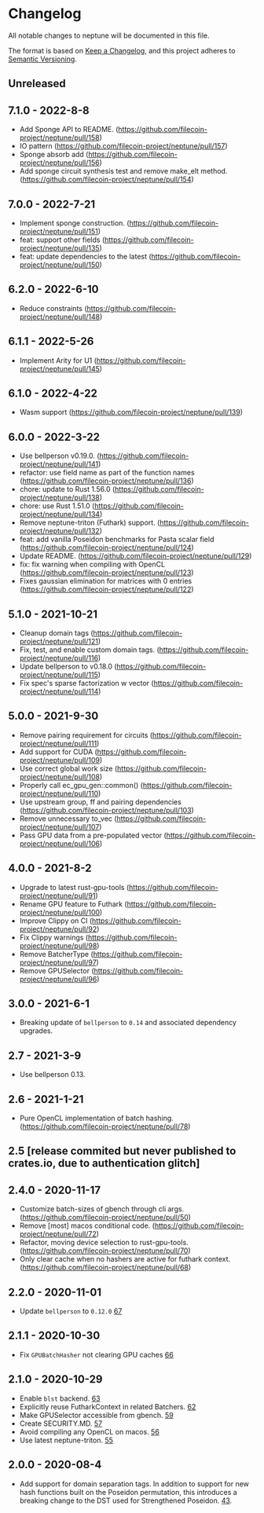 # Changelog

All notable changes to neptune will be documented in this file.

The format is based on [Keep a Changelog](https://keepachangelog.com/en/1.0.0/),
and this project adheres to [Semantic Versioning](https://book.async.rs/overview/stability-guarantees.html).

## Unreleased

## 7.1.0 - 2022-8-8

- Add Sponge API to README. (https://github.com/filecoin-project/neptune/pull/158)
- IO pattern (https://github.com/filecoin-project/neptune/pull/157)
- Sponge absorb add (https://github.com/filecoin-project/neptune/pull/156)
- Add sponge circuit synthesis test and remove make_elt method. (https://github.com/filecoin-project/neptune/pull/154)

## 7.0.0 - 2022-7-21
- Implement sponge construction. (https://github.com/filecoin-project/neptune/pull/151)
- feat: support other fields (https://github.com/filecoin-project/neptune/pull/135)
- feat: update dependencies to the latest (https://github.com/filecoin-project/neptune/pull/150)

## 6.2.0 - 2022-6-10
- Reduce constraints (https://github.com/filecoin-project/neptune/pull/148)

## 6.1.1 - 2022-5-26
- Implement Arity for U1 (https://github.com/filecoin-project/neptune/pull/145)

## 6.1.0 - 2022-4-22
- Wasm support (https://github.com/filecoin-project/neptune/pull/139)

## 6.0.0 - 2022-3-22

- Use bellperson v0.19.0. (https://github.com/filecoin-project/neptune/pull/141)
- refactor: use field name as part of the function names (https://github.com/filecoin-project/neptune/pull/136)
- chore: update to Rust 1.56.0 (https://github.com/filecoin-project/neptune/pull/138)
- chore: use Rust 1.51.0 (https://github.com/filecoin-project/neptune/pull/134)
- Remove neptune-triton (Futhark) support. (https://github.com/filecoin-project/neptune/pull/132)
- feat: add vanilla Poseidon benchmarks for Pasta scalar field (https://github.com/filecoin-project/neptune/pull/124)
- Update README. (https://github.com/filecoin-project/neptune/pull/129)
- fix: fix warning when compiling with OpenCL (https://github.com/filecoin-project/neptune/pull/123)
- Fixes gaussian elimination for matrices with 0 entries (https://github.com/filecoin-project/neptune/pull/122)

## 5.1.0 - 2021-10-21
- Cleanup domain tags (https://github.com/filecoin-project/neptune/pull/121)
- Fix, test, and enable custom domain tags. (https://github.com/filecoin-project/neptune/pull/116)
- Update bellperson to v0.18.0 (https://github.com/filecoin-project/neptune/pull/115)
- Fix spec's sparse factorization w vector (https://github.com/filecoin-project/neptune/pull/114)

## 5.0.0 - 2021-9-30

- Remove pairing requirement for circuits (https://github.com/filecoin-project/neptune/pull/111)
- Add support for CUDA (https://github.com/filecoin-project/neptune/pull/109)
- Use correct global work size (https://github.com/filecoin-project/neptune/pull/108)
- Properly call ec_gpu_gen::common() (https://github.com/filecoin-project/neptune/pull/110)
- Use upstream group, ff and pairing dependencies (https://github.com/filecoin-project/neptune/pull/103)
- Remove unnecessary to_vec (https://github.com/filecoin-project/neptune/pull/107)
- Pass GPU data from a pre-populated vector (https://github.com/filecoin-project/neptune/pull/106)

## 4.0.0 - 2021-8-2
- Upgrade to latest rust-gpu-tools (https://github.com/filecoin-project/neptune/pull/91)
- Rename GPU feature to Futhark (https://github.com/filecoin-project/neptune/pull/100)
- Improve Clippy on CI (https://github.com/filecoin-project/neptune/pull/92)
- Fix Clippy warnings (https://github.com/filecoin-project/neptune/pull/98)
- Remove BatcherType (https://github.com/filecoin-project/neptune/pull/97)
- Remove GPUSelector (https://github.com/filecoin-project/neptune/pull/96)

## 3.0.0 - 2021-6-1
- Breaking update of `bellperson` to `0.14` and associated dependency upgrades.

## 2.7 - 2021-3-9
- Use bellperson 0.13.

## 2.6 - 2021-1-21
- Pure OpenCL implementation of batch hashing. (https://github.com/filecoin-project/neptune/pull/78)

## 2.5 [release commited but never published to crates.io, due to authentication glitch]

## 2.4.0 - 2020-11-17

- Customize batch-sizes of gbench through cli args. (https://github.com/filecoin-project/neptune/pull/50)
- Remove [most] macos conditional code. (https://github.com/filecoin-project/neptune/pull/72)
- Refactor, moving device selection to rust-gpu-tools. (https://github.com/filecoin-project/neptune/pull/70)
- Only clear cache when no hashers are active for futhark context. (https://github.com/filecoin-project/neptune/pull/68)

## 2.2.0 - 2020-11-01

- Update `bellperson` to `0.12.0`
  [67](https://github.com/filecoin-project/neptune/pull/67)

## 2.1.1 - 2020-10-30

- Fix `GPUBatchHasher` not clearing GPU caches
  [66](https://github.com/filecoin-project/neptune/pull/66)

## 2.1.0 - 2020-10-29

- Enable `blst` backend.
  [63](https://github.com/filecoin-project/neptune/pull/63)
- Explicitly reuse FutharkContext in related Batchers.
  [62](https://github.com/filecoin-project/neptune/pull/62)
- Make GPUSelector accessible from gbench.
  [59](https://github.com/filecoin-project/neptune/pull/59)
- Create SECURITY.MD.
  [57](https://github.com/filecoin-project/neptune/pull/57)
- Avoid compiling any OpenCL on macos.
  [56](https://github.com/filecoin-project/neptune/pull/56)
- Use latest neptune-triton.
  [55](https://github.com/filecoin-project/neptune/pull/55)

## 2.0.0 - 2020-08-4

- Add support for domain separation tags. In addition to support for new hash functions built on the Poseidon permutation,
  this introduces a breaking change to the DST used for Strengthened Poseidon.
  [43](https://github.com/filecoin-project/neptune/pull/43).

